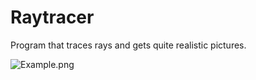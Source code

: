 # Raytracer
Program that traces rays and gets quite realistic pictures.

![Example.png](https://github.com/kirilliliych/Raytracer/pictures/result.png)
